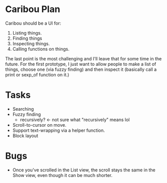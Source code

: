 # Caribou Plan

Caribou should be a UI for:

  1. Listing things.
  2. Finding things
  3. Inspecting things.
  4. Calling functions on things.

The last point is the most challenging and I'll leave that for some time in
the future. For the first prototype, I just want to allow people to make a
list of things, choose one (via fuzzy finding) and then inspect it (basically
call a print or sexp\_of function on it.)

# Tasks

* Searching
* Fuzzy finding
  - recursively? <- not sure what "recursively" means lol
* Scroll-to-cursor on move.
* Support text-wrapping via a helper function.
* Block layout

# Bugs

* Once you've scrolled in the List view, the scroll stays the same in the Show
  view, even though it can be much shorter.
